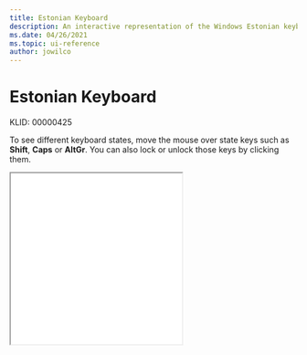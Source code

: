 ```yaml
---
title: Estonian Keyboard
description: An interactive representation of the Windows Estonian keyboard. To see different keyboard states, click or move the mouse over the state keys.
ms.date: 04/26/2021
ms.topic: ui-reference
author: jowilco
---
```


# Estonian Keyboard

KLID: 00000425

To see different keyboard states, move the mouse over state keys such as **Shift**, **Caps** or **AltGr**. You can also lock or unlock those keys by clicking them.

<iframe src="kbdest.html" height="300"></iframe>
